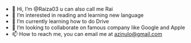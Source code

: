 - 👋 Hi, I’m @Raiza03 u can also call me Rai
- 👀 I’m interested in reading and learning new language
- 🌱 I’m currently learning how to do Drive 
- 💞️ I’m looking to collaborate on famous company like Google and Apple
- 📫 How to reach me, you can email me at azinulo@gmail.com
